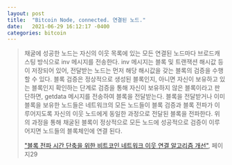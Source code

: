 ```yaml
---
layout: post
title:  "Bitcoin Node, connected. 연결된 노드."
date:   2021-06-29 16:12:17 -0400
categories: bitcoin
---
```


>채굴에 성공한 노드는 자신의 이웃 목록에 있는 모든 연결된 노드마다 브로드캐스팅 방식으로 inv 메시지를 전송한다. inv 메시지는 블록 및 트랜잭션 해시값 등이 저장되어 있어, 전달받는 노드는 먼저 해당 해시값을 갖는 블록의 검증을 수행할 수 있다. 블록 검증은 정상적으로 생성된 블록인지, 아니면 자신이 보유하고 있는 블록인지 확인하는 단계로 검증을 통해 자신이 보유하지 않은 블록이라고 판단하면, getdata 메시지를 전송하여 블록을 전달받는다. 블록을 전달받거나 이미 블록을 보유한 노드들은 네트워크의 모든 노드들이 블록 검증과 블록 전파가 이루어지도록 자신의 이웃 노드에게 동일한 과정으로 전달된 블록을 전파한다. 위의 과정을 통해 채굴된 블록이 정상적으로 모든 노드에 성공적으로 검증이 이루어지면 노드들의 블록체인에 연결 된다. 
>
>["블록 전파 시간 단축을 위한 비트코인 네트워크 이웃 연결 알고리즘 개선"](https://doi.org/10.22670/knom.2020.23.1.26), 페이지29

